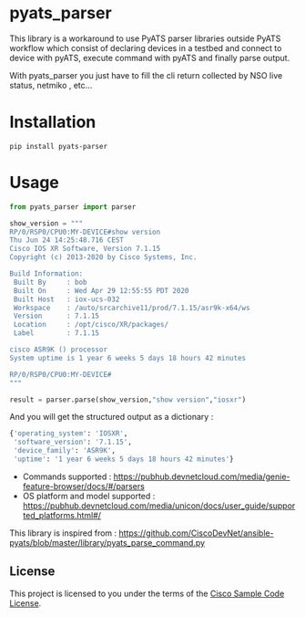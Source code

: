 # pyats_parser
This library is a workaround to use PyATS parser libraries outside PyATS workflow which consist of declaring devices in a testbed and connect to device with pyATS, execute command with pyATS and finally parse output.

With pyats_parser you just have to fill the cli return collected by NSO live status, netmiko , etc... 

# Installation

```
pip install pyats-parser
```
# Usage
```python
from pyats_parser import parser

show_version = """
RP/0/RSP0/CPU0:MY-DEVICE#show version
Thu Jun 24 14:25:48.716 CEST
Cisco IOS XR Software, Version 7.1.15
Copyright (c) 2013-2020 by Cisco Systems, Inc.

Build Information:
 Built By     : bob
 Built On     : Wed Apr 29 12:55:55 PDT 2020
 Built Host   : iox-ucs-032
 Workspace    : /auto/srcarchive11/prod/7.1.15/asr9k-x64/ws
 Version      : 7.1.15
 Location     : /opt/cisco/XR/packages/
 Label        : 7.1.15

cisco ASR9K () processor
System uptime is 1 year 6 weeks 5 days 18 hours 42 minutes

RP/0/RSP0/CPU0:MY-DEVICE#
"""

result = parser.parse(show_version,"show version","iosxr")
```

And you will get the structured output as a dictionary :
```python
{'operating_system': 'IOSXR', 
 'software_version': '7.1.15', 
 'device_family': 'ASR9K',
 'uptime': '1 year 6 weeks 5 days 18 hours 42 minutes'}
```

- Commands supported : https://pubhub.devnetcloud.com/media/genie-feature-browser/docs/#/parsers
- OS platform and model supported : https://pubhub.devnetcloud.com/media/unicon/docs/user_guide/supported_platforms.html#/
    
This library is inspired from : https://github.com/CiscoDevNet/ansible-pyats/blob/master/library/pyats_parse_command.py

## License

This project is licensed to you under the terms of the [Cisco Sample Code License](./LICENSE).